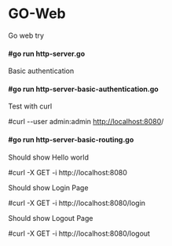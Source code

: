 # GO-Web
Go web try

#### #go run http-server.go

Basic authentication

#### #go run http-server-basic-authentication.go

Test with curl

#curl --user admin:admin [http://localhost:8080](http://localhost:8080/)/

#### #go run http-server-basic-routing.go

Should show Hello world

#curl -X GET -i http://localhost:8080 

Should show Login Page

#curl -X GET -i http://localhost:8080/login

 Should show Logout Page

#curl -X GET -i http://localhost:8080/logout

 